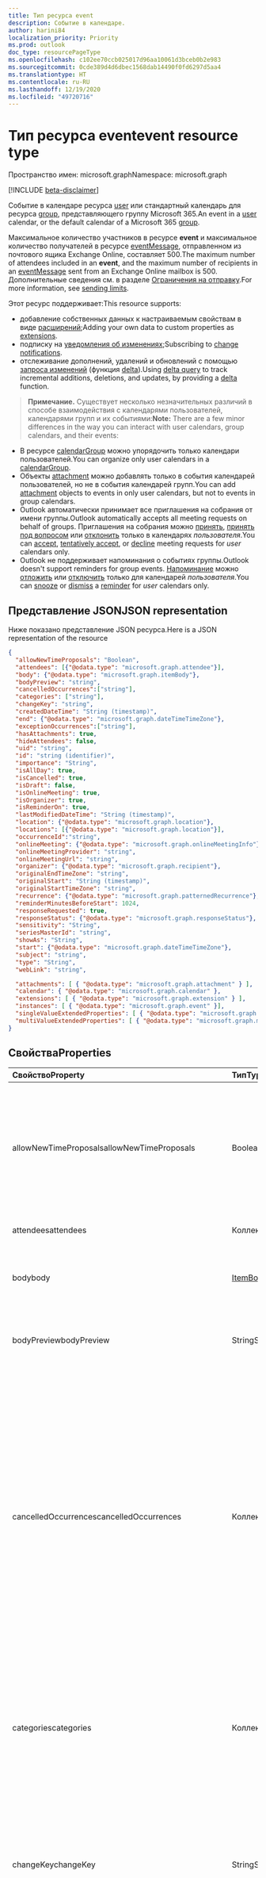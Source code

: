 ```yaml
---
title: Тип ресурса event
description: Событие в календаре.
author: harini84
localization_priority: Priority
ms.prod: outlook
doc_type: resourcePageType
ms.openlocfilehash: c102ee70ccb025017d96aa10061d3bceb0b2e983
ms.sourcegitcommit: 0cde389d4d6dbec1568dab14490f0fd6297d5aa4
ms.translationtype: HT
ms.contentlocale: ru-RU
ms.lasthandoff: 12/19/2020
ms.locfileid: "49720716"
---
```

# <a name="event-resource-type"></a><span data-ttu-id="17fdf-103">Тип ресурса event</span><span class="sxs-lookup"><span data-stu-id="17fdf-103">event resource type</span></span>

<span data-ttu-id="17fdf-104">Пространство имен: microsoft.graph</span><span class="sxs-lookup"><span data-stu-id="17fdf-104">Namespace: microsoft.graph</span></span>

[!INCLUDE [beta-disclaimer](../../includes/beta-disclaimer.md)]

<span data-ttu-id="17fdf-105">Событие в календаре ресурса [user](user.md) или стандартный календарь для ресурса [group](group.md), представляющего группу Microsoft 365.</span><span class="sxs-lookup"><span data-stu-id="17fdf-105">An event in a [user](user.md) calendar, or the default calendar of a Microsoft 365 [group](group.md).</span></span>

<span data-ttu-id="17fdf-106">Максимальное количество участников в ресурсе **event** и максимальное количество получателей в ресурсе [eventMessage](eventmessage.md), отправленном из почтового ящика Exchange Online, составляет 500.</span><span class="sxs-lookup"><span data-stu-id="17fdf-106">The maximum number of attendees included in an **event**, and the maximum number of recipients in an [eventMessage](eventmessage.md) sent from an Exchange Online mailbox is 500.</span></span> <span data-ttu-id="17fdf-107">Дополнительные сведения см. в разделе [Ограничения на отправку](/office365/servicedescriptions/exchange-online-service-description/exchange-online-limits#sending-limits).</span><span class="sxs-lookup"><span data-stu-id="17fdf-107">For more information, see [sending limits](/office365/servicedescriptions/exchange-online-service-description/exchange-online-limits#sending-limits).</span></span>

<span data-ttu-id="17fdf-108">Этот ресурс поддерживает:</span><span class="sxs-lookup"><span data-stu-id="17fdf-108">This resource supports:</span></span>

- <span data-ttu-id="17fdf-109">добавление собственных данных к настраиваемым свойствам в виде [расширений](/graph/extensibility-overview);</span><span class="sxs-lookup"><span data-stu-id="17fdf-109">Adding your own data to custom properties as [extensions](/graph/extensibility-overview).</span></span>
- <span data-ttu-id="17fdf-110">подписку на [уведомления об изменениях](/graph/webhooks);</span><span class="sxs-lookup"><span data-stu-id="17fdf-110">Subscribing to [change notifications](/graph/webhooks).</span></span>
- <span data-ttu-id="17fdf-111">отслеживание дополнений, удалений и обновлений с помощью [запроса изменений](/graph/delta-query-overview) (функция [delta](../api/event-delta.md)).</span><span class="sxs-lookup"><span data-stu-id="17fdf-111">Using [delta query](/graph/delta-query-overview) to track incremental additions, deletions, and updates, by providing a [delta](../api/event-delta.md) function.</span></span>

> <span data-ttu-id="17fdf-112">**Примечание.** Существует несколько незначительных различий в способе взаимодействия с календарями пользователей, календарями групп и их событиями:</span><span class="sxs-lookup"><span data-stu-id="17fdf-112">**Note:** There are a few minor differences in the way you can interact with user calendars, group calendars, and their events:</span></span>

- <span data-ttu-id="17fdf-113">В ресурсе [calendarGroup](calendargroup.md) можно упорядочить только календари пользователей.</span><span class="sxs-lookup"><span data-stu-id="17fdf-113">You can organize only user calendars in a [calendarGroup](calendargroup.md).</span></span>
- <span data-ttu-id="17fdf-114">Объекты [attachment](attachment.md) можно добавлять только в события календарей пользователей, но не в события календарей групп.</span><span class="sxs-lookup"><span data-stu-id="17fdf-114">You can add [attachment](attachment.md) objects to events in only user calendars, but not to events in group calendars.</span></span>
- <span data-ttu-id="17fdf-115">Outlook автоматически принимает все приглашения на собрания от имени группы.</span><span class="sxs-lookup"><span data-stu-id="17fdf-115">Outlook automatically accepts all meeting requests on behalf of groups.</span></span> <span data-ttu-id="17fdf-116">Приглашения на собрания можно [принять](../api/event-accept.md), [принять под вопросом](../api/event-tentativelyaccept.md) или [отклонить](../api/event-decline.md) только в календарях _пользователя_.</span><span class="sxs-lookup"><span data-stu-id="17fdf-116">You can [accept](../api/event-accept.md), [tentatively accept](../api/event-tentativelyaccept.md), or [decline](../api/event-decline.md)  meeting requests for _user_ calendars only.</span></span>
- <span data-ttu-id="17fdf-117">Outlook не поддерживает напоминания о событиях группы.</span><span class="sxs-lookup"><span data-stu-id="17fdf-117">Outlook doesn't support reminders for group events.</span></span> <span data-ttu-id="17fdf-118">[Напоминание](reminder.md) можно [отложить](../api/event-snoozereminder.md) или [отключить](../api/event-dismissreminder.md) только для календарей _пользователя_.</span><span class="sxs-lookup"><span data-stu-id="17fdf-118">You can [snooze](../api/event-snoozereminder.md) or [dismiss](../api/event-dismissreminder.md) a [reminder](reminder.md) for _user_ calendars only.</span></span>

## <a name="json-representation"></a><span data-ttu-id="17fdf-119">Представление JSON</span><span class="sxs-lookup"><span data-stu-id="17fdf-119">JSON representation</span></span>

<span data-ttu-id="17fdf-120">Ниже показано представление JSON ресурса.</span><span class="sxs-lookup"><span data-stu-id="17fdf-120">Here is a JSON representation of the resource</span></span>

<!-- {
  "blockType": "resource",
   "keyProperty": "id",
  "optionalProperties": [
    "attachments",
    "calendar",
    "extensions",
    "instances",
    "singleValueExtendedProperties",
    "multiValueExtendedProperties"
  ],
  "@odata.type": "microsoft.graph.event"
}-->

```json
{
  "allowNewTimeProposals": "Boolean",
  "attendees": [{"@odata.type": "microsoft.graph.attendee"}],
  "body": {"@odata.type": "microsoft.graph.itemBody"},
  "bodyPreview": "string",
  "cancelledOccurrences":["string"],
  "categories": ["string"],
  "changeKey": "string",
  "createdDateTime": "String (timestamp)",
  "end": {"@odata.type": "microsoft.graph.dateTimeTimeZone"},
  "exceptionOccurrences":["string"],
  "hasAttachments": true,
  "hideAttendees": false,
  "uid": "string",
  "id": "string (identifier)",
  "importance": "String",
  "isAllDay": true,
  "isCancelled": true,
  "isDraft": false,
  "isOnlineMeeting": true,
  "isOrganizer": true,
  "isReminderOn": true,  
  "lastModifiedDateTime": "String (timestamp)",
  "location": {"@odata.type": "microsoft.graph.location"},
  "locations": [{"@odata.type": "microsoft.graph.location"}],
  "occurrenceId":"string",
  "onlineMeeting": {"@odata.type": "microsoft.graph.onlineMeetingInfo"},
  "onlineMeetingProvider": "string",
  "onlineMeetingUrl": "string",
  "organizer": {"@odata.type": "microsoft.graph.recipient"},
  "originalEndTimeZone": "string",
  "originalStart": "String (timestamp)",
  "originalStartTimeZone": "string",
  "recurrence": {"@odata.type": "microsoft.graph.patternedRecurrence"},
  "reminderMinutesBeforeStart": 1024,
  "responseRequested": true,
  "responseStatus": {"@odata.type": "microsoft.graph.responseStatus"},
  "sensitivity": "String",
  "seriesMasterId": "string",
  "showAs": "String",
  "start": {"@odata.type": "microsoft.graph.dateTimeTimeZone"},
  "subject": "string",
  "type": "String",
  "webLink": "string",

  "attachments": [ { "@odata.type": "microsoft.graph.attachment" } ],
  "calendar": { "@odata.type": "microsoft.graph.calendar" },
  "extensions": [ { "@odata.type": "microsoft.graph.extension" } ],
  "instances": [ { "@odata.type": "microsoft.graph.event" }],
  "singleValueExtendedProperties": [ { "@odata.type": "microsoft.graph.singleValueLegacyExtendedProperty" }],
  "multiValueExtendedProperties": [ { "@odata.type": "microsoft.graph.multiValueLegacyExtendedProperty" }]
}

```
## <a name="properties"></a><span data-ttu-id="17fdf-121">Свойства</span><span class="sxs-lookup"><span data-stu-id="17fdf-121">Properties</span></span>
| <span data-ttu-id="17fdf-122">Свойство</span><span class="sxs-lookup"><span data-stu-id="17fdf-122">Property</span></span>     | <span data-ttu-id="17fdf-123">Тип</span><span class="sxs-lookup"><span data-stu-id="17fdf-123">Type</span></span>   |<span data-ttu-id="17fdf-124">Описание</span><span class="sxs-lookup"><span data-stu-id="17fdf-124">Description</span></span>|
|:---------------|:--------|:----------|
|<span data-ttu-id="17fdf-125">allowNewTimeProposals</span><span class="sxs-lookup"><span data-stu-id="17fdf-125">allowNewTimeProposals</span></span>| <span data-ttu-id="17fdf-126">Boolean</span><span class="sxs-lookup"><span data-stu-id="17fdf-126">Boolean</span></span> | <span data-ttu-id="17fdf-127">Значение `True`, если организатор собрания разрешает приглашенным предлагать новое время при ответе, в противном случае — `false`.</span><span class="sxs-lookup"><span data-stu-id="17fdf-127">`True` if the meeting organizer allows invitees to propose a new time when responding, `false` otherwise.</span></span> <span data-ttu-id="17fdf-128">Необязательный параметр.</span><span class="sxs-lookup"><span data-stu-id="17fdf-128">Optional.</span></span> <span data-ttu-id="17fdf-129">Значение по умолчанию: `true`.</span><span class="sxs-lookup"><span data-stu-id="17fdf-129">Default is `true`.</span></span> |
|<span data-ttu-id="17fdf-130">attendees</span><span class="sxs-lookup"><span data-stu-id="17fdf-130">attendees</span></span>|<span data-ttu-id="17fdf-131">Коллекция [Attendee](attendee.md)</span><span class="sxs-lookup"><span data-stu-id="17fdf-131">[Attendee](attendee.md) collection</span></span>|<span data-ttu-id="17fdf-132">Коллекция участников события.</span><span class="sxs-lookup"><span data-stu-id="17fdf-132">The collection of attendees for the event.</span></span>|
|<span data-ttu-id="17fdf-133">body</span><span class="sxs-lookup"><span data-stu-id="17fdf-133">body</span></span>|[<span data-ttu-id="17fdf-134">ItemBody</span><span class="sxs-lookup"><span data-stu-id="17fdf-134">ItemBody</span></span>](itembody.md)|<span data-ttu-id="17fdf-p105">Текст сообщения, связанного с событием. В формате HTML или текстовом формате.</span><span class="sxs-lookup"><span data-stu-id="17fdf-p105">The body of the message associated with the event. It can be in HTML or text format.</span></span>|
|<span data-ttu-id="17fdf-137">bodyPreview</span><span class="sxs-lookup"><span data-stu-id="17fdf-137">bodyPreview</span></span>|<span data-ttu-id="17fdf-138">String</span><span class="sxs-lookup"><span data-stu-id="17fdf-138">String</span></span>|<span data-ttu-id="17fdf-p106">Предварительный просмотр сообщения, связанного с событием. В текстовом формате.</span><span class="sxs-lookup"><span data-stu-id="17fdf-p106">The preview of the message associated with the event. It is in text format.</span></span>|
|<span data-ttu-id="17fdf-141">cancelledOccurrences</span><span class="sxs-lookup"><span data-stu-id="17fdf-141">cancelledOccurrences</span></span>|<span data-ttu-id="17fdf-142">Коллекция String</span><span class="sxs-lookup"><span data-stu-id="17fdf-142">String collection</span></span>|<span data-ttu-id="17fdf-143">Содержит значения свойства **occurrenceId** отмененных экземпляров в повторяющемся ряду, если событие является основным в этом ряду.</span><span class="sxs-lookup"><span data-stu-id="17fdf-143">Contains **occurrenceId** property values of cancelled instances in a recurring series, if the event is the series master.</span></span> <span data-ttu-id="17fdf-144">Отмененные экземпляры в повторяющемся ряду называются cancelledOccurences.</span><span class="sxs-lookup"><span data-stu-id="17fdf-144">Instances in a recurring series that are cancelled are called cancelledOccurences.</span></span><br><br><span data-ttu-id="17fdf-145">Возвращается только для $select в операции [Get](../api/event-get.md), в которой указывается идентификатор основного события в ряду (т. е. значение свойства seriesMasterId).</span><span class="sxs-lookup"><span data-stu-id="17fdf-145">Returned only on $select in a [Get](../api/event-get.md) operation which specifies the id of a series master event (that is, the seriesMasterId property value).</span></span>|
|<span data-ttu-id="17fdf-146">categories</span><span class="sxs-lookup"><span data-stu-id="17fdf-146">categories</span></span>|<span data-ttu-id="17fdf-147">Коллекция String</span><span class="sxs-lookup"><span data-stu-id="17fdf-147">String collection</span></span>|<span data-ttu-id="17fdf-148">Категории, связанные с событием.</span><span class="sxs-lookup"><span data-stu-id="17fdf-148">The categories associated with the event.</span></span> <span data-ttu-id="17fdf-149">Каждая категория соответствует свойству **displayName** объекта [outlookCategory](outlookcategory.md), определенного для пользователя.</span><span class="sxs-lookup"><span data-stu-id="17fdf-149">Each category corresponds to the **displayName** property of an [outlookCategory](outlookcategory.md) defined for the user.</span></span>|
|<span data-ttu-id="17fdf-150">changeKey</span><span class="sxs-lookup"><span data-stu-id="17fdf-150">changeKey</span></span>|<span data-ttu-id="17fdf-151">String</span><span class="sxs-lookup"><span data-stu-id="17fdf-151">String</span></span>|<span data-ttu-id="17fdf-p109">Указывает версию объекта события. При каждом изменении события также меняется значение ChangeKey. Благодаря этому Exchange может применять изменения к правильной версии объекта.</span><span class="sxs-lookup"><span data-stu-id="17fdf-p109">Identifies the version of the event object. Every time the event is changed, ChangeKey changes as well. This allows Exchange to apply changes to the correct version of the object.</span></span>|
|<span data-ttu-id="17fdf-155">createdDateTime</span><span class="sxs-lookup"><span data-stu-id="17fdf-155">createdDateTime</span></span>|<span data-ttu-id="17fdf-156">DateTimeOffset</span><span class="sxs-lookup"><span data-stu-id="17fdf-156">DateTimeOffset</span></span>|<span data-ttu-id="17fdf-p110">Тип Timestamp представляет сведения о времени и дате с использованием формата ISO 8601 (всегда используется формат UTC). Например, значение полуночи 1 января 2014 г. в формате UTC выглядит так: `'2014-01-01T00:00:00Z'`.</span><span class="sxs-lookup"><span data-stu-id="17fdf-p110">The Timestamp type represents date and time information using ISO 8601 format and is always in UTC time. For example, midnight UTC on Jan 1, 2014 would look like this: `'2014-01-01T00:00:00Z'`</span></span>|
|<span data-ttu-id="17fdf-159">end</span><span class="sxs-lookup"><span data-stu-id="17fdf-159">end</span></span>|[<span data-ttu-id="17fdf-160">DateTimeTimeZone</span><span class="sxs-lookup"><span data-stu-id="17fdf-160">DateTimeTimeZone</span></span>](datetimetimezone.md)|<span data-ttu-id="17fdf-161">Дата, время и часовой пояс завершения события.</span><span class="sxs-lookup"><span data-stu-id="17fdf-161">The date, time, and time zone that the event ends.</span></span> <span data-ttu-id="17fdf-162">По умолчанию время завершения указано в формате UTC.</span><span class="sxs-lookup"><span data-stu-id="17fdf-162">By default, the end time is in UTC.</span></span>|
|<span data-ttu-id="17fdf-163">exceptionOccurrences</span><span class="sxs-lookup"><span data-stu-id="17fdf-163">exceptionOccurrences</span></span>|<span data-ttu-id="17fdf-164">Коллекция String</span><span class="sxs-lookup"><span data-stu-id="17fdf-164">String collection</span></span>|<span data-ttu-id="17fdf-165">Содержит значения свойства **id** экземпляров событий, которые являются исключениями в повторяющемся ряду.</span><span class="sxs-lookup"><span data-stu-id="17fdf-165">Contains the **id** property values of the event instances that are exceptions in a recurring series.</span></span><br><span data-ttu-id="17fdf-166">Исключения могут отличаться от других вхождений в повторяющемся ряду, таких как тема, время начала или окончания и участники.</span><span class="sxs-lookup"><span data-stu-id="17fdf-166">Exceptions can differ from other occurrences in a recurring series, such as the subject, start or end times, or attendees.</span></span> <span data-ttu-id="17fdf-167">Исключения не включают отмененные вхождения.</span><span class="sxs-lookup"><span data-stu-id="17fdf-167">Exceptions do not include cancelled occurrences.</span></span><br><br><span data-ttu-id="17fdf-168">Возвращается только для $select и $expand в операции [GET](../api/event-get.md), в которой указывается идентификатор основного события в ряду (т. е. значение свойства seriesMasterId).</span><span class="sxs-lookup"><span data-stu-id="17fdf-168">Returned only on $select and $expand in a [GET](../api/event-get.md) operation which specifies the id of a series master event (that is, the seriesMasterId property value).</span></span>|
|<span data-ttu-id="17fdf-169">hasAttachments</span><span class="sxs-lookup"><span data-stu-id="17fdf-169">hasAttachments</span></span>|<span data-ttu-id="17fdf-170">Boolean</span><span class="sxs-lookup"><span data-stu-id="17fdf-170">Boolean</span></span>|<span data-ttu-id="17fdf-171">Задайте значение true, если у события есть вложения.</span><span class="sxs-lookup"><span data-stu-id="17fdf-171">Set to true if the event has attachments.</span></span>|
|<span data-ttu-id="17fdf-172">hideAttendees</span><span class="sxs-lookup"><span data-stu-id="17fdf-172">hideAttendees</span></span>|<span data-ttu-id="17fdf-173">Boolean</span><span class="sxs-lookup"><span data-stu-id="17fdf-173">Boolean</span></span>|<span data-ttu-id="17fdf-174">Если присвоено значение `true`, каждый участник видит только себя в приглашении на собрание и списке собрания **Отслеживание**.</span><span class="sxs-lookup"><span data-stu-id="17fdf-174">When set to `true`, each attendee only sees themselves in the meeting request and meeting **Tracking** list.</span></span> <span data-ttu-id="17fdf-175">Значение по умолчанию: false.</span><span class="sxs-lookup"><span data-stu-id="17fdf-175">Default is false.</span></span>|
|<span data-ttu-id="17fdf-176">id</span><span class="sxs-lookup"><span data-stu-id="17fdf-176">id</span></span>|<span data-ttu-id="17fdf-177">String</span><span class="sxs-lookup"><span data-stu-id="17fdf-177">String</span></span>| <span data-ttu-id="17fdf-178">Уникальный идентификатор события.</span><span class="sxs-lookup"><span data-stu-id="17fdf-178">Unique identifier for the event.</span></span> <span data-ttu-id="17fdf-179">[!INCLUDE [outlook-beta-id](../../includes/outlook-beta-id.md)] Только для чтения.</span><span class="sxs-lookup"><span data-stu-id="17fdf-179">[!INCLUDE [outlook-beta-id](../../includes/outlook-beta-id.md)] Read-only.</span></span> |
|<span data-ttu-id="17fdf-180">importance</span><span class="sxs-lookup"><span data-stu-id="17fdf-180">importance</span></span>|<span data-ttu-id="17fdf-181">String</span><span class="sxs-lookup"><span data-stu-id="17fdf-181">String</span></span>|<span data-ttu-id="17fdf-182">Важность события.</span><span class="sxs-lookup"><span data-stu-id="17fdf-182">The importance of the event.</span></span> <span data-ttu-id="17fdf-183">Возможные значения: `low`, `normal`, `high`.</span><span class="sxs-lookup"><span data-stu-id="17fdf-183">Possible values are: `low`, `normal`, `high`.</span></span>|
|<span data-ttu-id="17fdf-184">isAllDay</span><span class="sxs-lookup"><span data-stu-id="17fdf-184">isAllDay</span></span>|<span data-ttu-id="17fdf-185">Boolean</span><span class="sxs-lookup"><span data-stu-id="17fdf-185">Boolean</span></span>|<span data-ttu-id="17fdf-186">Задайте значение true, если событие длится весь день.</span><span class="sxs-lookup"><span data-stu-id="17fdf-186">Set to true if the event lasts all day.</span></span> <span data-ttu-id="17fdf-187">Если значение равно true, то независимо от того, один или несколько дней длится событие, время его начала и окончания должно быть установлено на полночь в одном и том же часовом поясе.</span><span class="sxs-lookup"><span data-stu-id="17fdf-187">If true, regardless of whether it's a single-day or multi-day event, start and end time must be set to midnight and be in the same time zone.</span></span>|
|<span data-ttu-id="17fdf-188">isCancelled</span><span class="sxs-lookup"><span data-stu-id="17fdf-188">isCancelled</span></span>|<span data-ttu-id="17fdf-189">Boolean</span><span class="sxs-lookup"><span data-stu-id="17fdf-189">Boolean</span></span>|<span data-ttu-id="17fdf-190">Задайте значение true, если событие отменено.</span><span class="sxs-lookup"><span data-stu-id="17fdf-190">Set to true if the event has been canceled.</span></span>|
|<span data-ttu-id="17fdf-191">isDraft</span><span class="sxs-lookup"><span data-stu-id="17fdf-191">isDraft</span></span>|<span data-ttu-id="17fdf-192">Логический</span><span class="sxs-lookup"><span data-stu-id="17fdf-192">Boolean</span></span>|<span data-ttu-id="17fdf-193">Присвоено значение true, если пользователь обновил собрание в Outlook, но не отправил обновления участникам.</span><span class="sxs-lookup"><span data-stu-id="17fdf-193">Set to true if the user has updated the meeting in Outlook but has not sent the updates to attendees.</span></span> <span data-ttu-id="17fdf-194">Присвоено значение false, если все изменения отправлены или событие является встречей без участников.</span><span class="sxs-lookup"><span data-stu-id="17fdf-194">Set to false if all changes have been sent, or if the event is an appointment without any attendees.</span></span>|
|<span data-ttu-id="17fdf-195">isOnlineMeeting</span><span class="sxs-lookup"><span data-stu-id="17fdf-195">isOnlineMeeting</span></span>|<span data-ttu-id="17fdf-196">Логический</span><span class="sxs-lookup"><span data-stu-id="17fdf-196">Boolean</span></span>| <span data-ttu-id="17fdf-197">`True`, если событие содержит информацию о собрании по сети (т. е. **onlineMeeting** указывает на ресурс [onlineMeetingInfo](onlinemeetinginfo.md)), в противном случае — `false`.</span><span class="sxs-lookup"><span data-stu-id="17fdf-197">`True` if this event has online meeting information (that is, **onlineMeeting** points to an [onlineMeetingInfo](onlinemeetinginfo.md) resource), `false` otherwise.</span></span> <span data-ttu-id="17fdf-198">Значение по умолчанию — `false` (**onlineMeeting** — `null`).</span><span class="sxs-lookup"><span data-stu-id="17fdf-198">Default is `false` (**onlineMeeting** is `null`).</span></span> <span data-ttu-id="17fdf-199">Необязательное свойство.</span><span class="sxs-lookup"><span data-stu-id="17fdf-199">Optional.</span></span> <br> <span data-ttu-id="17fdf-200">После настройки **isOnlineMeeting** на `true` Microsoft Graph инициализирует **onlineMeeting**.</span><span class="sxs-lookup"><span data-stu-id="17fdf-200">After you set **isOnlineMeeting** to `true`, Microsoft Graph initializes **onlineMeeting**.</span></span> <span data-ttu-id="17fdf-201">Outlook будет игнорировать любые последующие изменения **isOnlineMeeting**, и собрание останется доступным по сети.</span><span class="sxs-lookup"><span data-stu-id="17fdf-201">Subsequently Outlook ignores any further changes to **isOnlineMeeting**, and the meeting remains available online.</span></span> |
|<span data-ttu-id="17fdf-202">isOrganizer</span><span class="sxs-lookup"><span data-stu-id="17fdf-202">isOrganizer</span></span>|<span data-ttu-id="17fdf-203">Boolean</span><span class="sxs-lookup"><span data-stu-id="17fdf-203">Boolean</span></span>|<span data-ttu-id="17fdf-204">Присвоено значение true, если владелец календаря (указанный свойством **owner** объекта [calendar](calendar.md)) является организатором события (определятся свойством **organizer** объекта **event**).</span><span class="sxs-lookup"><span data-stu-id="17fdf-204">Set to true if the calendar owner (specified by the **owner** property of the [calendar](calendar.md)) is the organizer of the event (specified by the **organizer** property of the **event**).</span></span> <span data-ttu-id="17fdf-205">Это также применимо, если делегат организовал событие от имени владельца.</span><span class="sxs-lookup"><span data-stu-id="17fdf-205">This also applies if a delegate organized the event on behalf of the owner.</span></span>|
|<span data-ttu-id="17fdf-206">isReminderOn</span><span class="sxs-lookup"><span data-stu-id="17fdf-206">isReminderOn</span></span>|<span data-ttu-id="17fdf-207">Boolean</span><span class="sxs-lookup"><span data-stu-id="17fdf-207">Boolean</span></span>|<span data-ttu-id="17fdf-208">Задайте значение true, если установлено напоминание пользователю о событии.</span><span class="sxs-lookup"><span data-stu-id="17fdf-208">Set to true if an alert is set to remind the user of the event.</span></span>|
|<span data-ttu-id="17fdf-209">lastModifiedDateTime</span><span class="sxs-lookup"><span data-stu-id="17fdf-209">lastModifiedDateTime</span></span>|<span data-ttu-id="17fdf-210">DateTimeOffset</span><span class="sxs-lookup"><span data-stu-id="17fdf-210">DateTimeOffset</span></span>|<span data-ttu-id="17fdf-p121">Тип Timestamp представляет сведения о времени и дате с использованием формата ISO 8601 (всегда используется формат UTC). Например, значение полуночи 1 января 2014 г. в формате UTC выглядит так: `'2014-01-01T00:00:00Z'`.</span><span class="sxs-lookup"><span data-stu-id="17fdf-p121">The Timestamp type represents date and time information using ISO 8601 format and is always in UTC time. For example, midnight UTC on Jan 1, 2014 would look like this: `'2014-01-01T00:00:00Z'`</span></span>|
|<span data-ttu-id="17fdf-213">location</span><span class="sxs-lookup"><span data-stu-id="17fdf-213">location</span></span>|[<span data-ttu-id="17fdf-214">Location</span><span class="sxs-lookup"><span data-stu-id="17fdf-214">Location</span></span>](location.md)|<span data-ttu-id="17fdf-215">Место проведения события.</span><span class="sxs-lookup"><span data-stu-id="17fdf-215">The location of the event.</span></span>|
|<span data-ttu-id="17fdf-216">locations</span><span class="sxs-lookup"><span data-stu-id="17fdf-216">locations</span></span>|<span data-ttu-id="17fdf-217">Коллекция [Location](location.md)</span><span class="sxs-lookup"><span data-stu-id="17fdf-217">[Location](location.md) collection</span></span>|<span data-ttu-id="17fdf-218">Места проведения события или участия в нем.</span><span class="sxs-lookup"><span data-stu-id="17fdf-218">The locations where the event is held or attended from.</span></span> <span data-ttu-id="17fdf-219">Свойства **location** и **locations** всегда совпадают друг с другом.</span><span class="sxs-lookup"><span data-stu-id="17fdf-219">The **location** and **locations** properties always correspond with each other.</span></span> <span data-ttu-id="17fdf-220">Если вы обновите свойство **location**, предыдущие места в коллекции **locations** будут удалены и заменены новым значением **location**.</span><span class="sxs-lookup"><span data-stu-id="17fdf-220">If you update the **location** property, any prior locations in the **locations** collection would be removed and replaced by the new **location** value.</span></span> |
|<span data-ttu-id="17fdf-221">occurrenceId</span><span class="sxs-lookup"><span data-stu-id="17fdf-221">occurrenceId</span></span>|<span data-ttu-id="17fdf-222">String</span><span class="sxs-lookup"><span data-stu-id="17fdf-222">String</span></span>|<span data-ttu-id="17fdf-223">Идентификатор вхождения в повторяющемся ряду событий.</span><span class="sxs-lookup"><span data-stu-id="17fdf-223">An identifier for an occurrence in a recurring event series.</span></span> <span data-ttu-id="17fdf-224">Значение NULL, если событие не является частью повторяющегося ряда.</span><span class="sxs-lookup"><span data-stu-id="17fdf-224">Null if the event is not part of a recurring series.</span></span><br><br><span data-ttu-id="17fdf-225">Формат значения свойства — OID.{seriesMasterId-value}.{occurrence-start-date}.</span><span class="sxs-lookup"><span data-stu-id="17fdf-225">The format of the property value is OID.{seriesMasterId-value}.{occurrence-start-date}.</span></span> <span data-ttu-id="17fdf-226">Часовым поясом для {occurrence-start-date} является свойство recurrenceTimeZone, определенное для соответствующего [recurrenceRange](recurrencerange.md).</span><span class="sxs-lookup"><span data-stu-id="17fdf-226">The time zone for {occurrence-start-date} is the recurrenceTimeZone property defined for the corresponding [recurrenceRange](recurrencerange.md).</span></span><br><br><span data-ttu-id="17fdf-227">Это свойство может определять вхождение в повторяющемся ряду, в том числе измененное или отмененное.</span><span class="sxs-lookup"><span data-stu-id="17fdf-227">This property can identify any occurrence in a recurring series, including an occurrence that has been modified or cancelled.</span></span> <span data-ttu-id="17fdf-228">Это свойство можно использовать для выполнения всех операций, которые поддерживаются вхождениями в повторяющемся ряду.</span><span class="sxs-lookup"><span data-stu-id="17fdf-228">You can use this property to perform all operations supported by occurrences in the recurring series.</span></span>|
|<span data-ttu-id="17fdf-229">onlineMeeting</span><span class="sxs-lookup"><span data-stu-id="17fdf-229">onlineMeeting</span></span>|[<span data-ttu-id="17fdf-230">OnlineMeetingInfo</span><span class="sxs-lookup"><span data-stu-id="17fdf-230">OnlineMeetingInfo</span></span>](onlinemeetinginfo.md)| <span data-ttu-id="17fdf-231">Сведения, необходимые участнику, чтобы присоединиться к собранию по сети.</span><span class="sxs-lookup"><span data-stu-id="17fdf-231">Details for an attendee to join the meeting online.</span></span> <span data-ttu-id="17fdf-232">Значение по умолчанию — null.</span><span class="sxs-lookup"><span data-stu-id="17fdf-232">Default is null.</span></span> <span data-ttu-id="17fdf-233">Только для чтения.</span><span class="sxs-lookup"><span data-stu-id="17fdf-233">Read-only.</span></span> <br><span data-ttu-id="17fdf-234">После настройки свойств **isOnlineMeeting** и **onlineMeetingProvider** для разрешения собрания по сети Microsoft Graph инициализирует **onlineMeeting**.</span><span class="sxs-lookup"><span data-stu-id="17fdf-234">After you set the **isOnlineMeeting** and **onlineMeetingProvider** properties to enable a meeting online, Microsoft Graph initializes **onlineMeeting**.</span></span> <span data-ttu-id="17fdf-235">После завершения настройки собрание останется доступным по сети, и вы не сможете изменить свойства **isOnlineMeeting**, **onlineMeetingProvider** и **onlneMeeting**.</span><span class="sxs-lookup"><span data-stu-id="17fdf-235">When set, the meeting remains available online, and you cannot change the **isOnlineMeeting**, **onlineMeetingProvider**, and **onlneMeeting** properties again.</span></span>|
|<span data-ttu-id="17fdf-236">onlineMeetingProvider</span><span class="sxs-lookup"><span data-stu-id="17fdf-236">onlineMeetingProvider</span></span>|<span data-ttu-id="17fdf-237">onlineMeetingProviderType</span><span class="sxs-lookup"><span data-stu-id="17fdf-237">onlineMeetingProviderType</span></span>| <span data-ttu-id="17fdf-238">Представляет поставщика службы собраний по сети.</span><span class="sxs-lookup"><span data-stu-id="17fdf-238">Represents the online meeting service provider.</span></span> <span data-ttu-id="17fdf-239">По умолчанию **onlineMeetingProvider** — `unknown`.</span><span class="sxs-lookup"><span data-stu-id="17fdf-239">By default, **onlineMeetingProvider** is `unknown`.</span></span> <span data-ttu-id="17fdf-240">Возможные значения: `unknown`, `teamsForBusiness`, `skypeForBusiness` и `skypeForConsumer`.</span><span class="sxs-lookup"><span data-stu-id="17fdf-240">The possible values are `unknown`, `teamsForBusiness`, `skypeForBusiness`, and `skypeForConsumer`.</span></span> <span data-ttu-id="17fdf-241">Необязательное свойство.</span><span class="sxs-lookup"><span data-stu-id="17fdf-241">Optional.</span></span> <br> <span data-ttu-id="17fdf-242">После настройки **onlineMeetingProvider** Microsoft Graph инициализирует **onlineMeeting**.</span><span class="sxs-lookup"><span data-stu-id="17fdf-242">After you set **onlineMeetingProvider**, Microsoft Graph initializes **onlineMeeting**.</span></span> <span data-ttu-id="17fdf-243">После этого вы не сможете изменить **onlineMeetingProvider** и собрание останется доступным по сети.</span><span class="sxs-lookup"><span data-stu-id="17fdf-243">Subsequently you cannot change **onlineMeetingProvider** again, and the meeting remains available online.</span></span> |
|<span data-ttu-id="17fdf-244">onlineMeetingUrl</span><span class="sxs-lookup"><span data-stu-id="17fdf-244">onlineMeetingUrl</span></span>|<span data-ttu-id="17fdf-245">String</span><span class="sxs-lookup"><span data-stu-id="17fdf-245">String</span></span>|<span data-ttu-id="17fdf-246">URL-адрес для собрания по сети.</span><span class="sxs-lookup"><span data-stu-id="17fdf-246">A URL for an online meeting.</span></span> <span data-ttu-id="17fdf-247">Свойство будет задано только в том случае, если организатор определяет в Outlook, что событие является собранием по сети, например в Skype.</span><span class="sxs-lookup"><span data-stu-id="17fdf-247">The property is set only when an organizer specifies in Outlook that an event is an online meeting such as Skype.</span></span> <span data-ttu-id="17fdf-248">Только для чтения.</span><span class="sxs-lookup"><span data-stu-id="17fdf-248">Read-only.</span></span><br><span data-ttu-id="17fdf-249">Чтобы получить доступ к URL-адресу и присоединиться к собранию по сети, воспользуйтесь **joinUrl**, который предоставляется через свойство **event**, **onlineMeeting**.</span><span class="sxs-lookup"><span data-stu-id="17fdf-249">To access the URL to join an online meeting, use **joinUrl** which is exposed via the **onlineMeeting** property of the **event**.</span></span> <span data-ttu-id="17fdf-250">В дальнейшем использовать свойство **onlineMeetingUrl** не рекомендуется.</span><span class="sxs-lookup"><span data-stu-id="17fdf-250">The **onlineMeetingUrl** property will be deprecated in the future.</span></span> |
|<span data-ttu-id="17fdf-251">organizer</span><span class="sxs-lookup"><span data-stu-id="17fdf-251">organizer</span></span>|[<span data-ttu-id="17fdf-252">Recipient</span><span class="sxs-lookup"><span data-stu-id="17fdf-252">Recipient</span></span>](recipient.md)|<span data-ttu-id="17fdf-253">Организатор события.</span><span class="sxs-lookup"><span data-stu-id="17fdf-253">The organizer of the event.</span></span>|
|<span data-ttu-id="17fdf-254">originalEndTimeZone</span><span class="sxs-lookup"><span data-stu-id="17fdf-254">originalEndTimeZone</span></span>|<span data-ttu-id="17fdf-255">String</span><span class="sxs-lookup"><span data-stu-id="17fdf-255">String</span></span>|<span data-ttu-id="17fdf-256">Часовой пояс завершения, указанный при создании события.</span><span class="sxs-lookup"><span data-stu-id="17fdf-256">The end time zone that was set when the event was created.</span></span> <span data-ttu-id="17fdf-257">Значение `tzone://Microsoft/Custom` указывает, что традиционный часовой пояс был задан в классическом приложении Outlook.</span><span class="sxs-lookup"><span data-stu-id="17fdf-257">A value of `tzone://Microsoft/Custom` indicates that a legacy custom time zone was set in desktop Outlook.</span></span>|
|<span data-ttu-id="17fdf-258">originalStart</span><span class="sxs-lookup"><span data-stu-id="17fdf-258">originalStart</span></span>|<span data-ttu-id="17fdf-259">DateTimeOffset</span><span class="sxs-lookup"><span data-stu-id="17fdf-259">DateTimeOffset</span></span>|<span data-ttu-id="17fdf-p133">Тип Timestamp представляет сведения о времени и дате с использованием формата ISO 8601 (всегда используется формат UTC). Например, значение полуночи 1 января 2014 г. в формате UTC выглядит так: `'2014-01-01T00:00:00Z'`.</span><span class="sxs-lookup"><span data-stu-id="17fdf-p133">The Timestamp type represents date and time information using ISO 8601 format and is always in UTC time. For example, midnight UTC on Jan 1, 2014 would look like this: `'2014-01-01T00:00:00Z'`</span></span>|
|<span data-ttu-id="17fdf-262">originalStartTimeZone</span><span class="sxs-lookup"><span data-stu-id="17fdf-262">originalStartTimeZone</span></span>|<span data-ttu-id="17fdf-263">String</span><span class="sxs-lookup"><span data-stu-id="17fdf-263">String</span></span>|<span data-ttu-id="17fdf-p134">Часовой пояс начала события, указанный при его создании. Значение `tzone://Microsoft/Custom` указывает, что в классическом приложении Outlook задан традиционный пользовательский часовой пояс.</span><span class="sxs-lookup"><span data-stu-id="17fdf-p134">The start time zone that was set when the event was created. A value of `tzone://Microsoft/Custom` indicates that a legacy custom time zone was set in desktop Outlook.</span></span>|
|<span data-ttu-id="17fdf-266">recurrence</span><span class="sxs-lookup"><span data-stu-id="17fdf-266">recurrence</span></span>|[<span data-ttu-id="17fdf-267">PatternedRecurrence</span><span class="sxs-lookup"><span data-stu-id="17fdf-267">PatternedRecurrence</span></span>](patternedrecurrence.md)|<span data-ttu-id="17fdf-268">Расписание повторения события.</span><span class="sxs-lookup"><span data-stu-id="17fdf-268">The recurrence pattern for the event.</span></span>|
|<span data-ttu-id="17fdf-269">reminderMinutesBeforeStart</span><span class="sxs-lookup"><span data-stu-id="17fdf-269">reminderMinutesBeforeStart</span></span>|<span data-ttu-id="17fdf-270">Int32</span><span class="sxs-lookup"><span data-stu-id="17fdf-270">Int32</span></span>|<span data-ttu-id="17fdf-271">Позволяет указать, за сколько минут до начала события появляется напоминание.</span><span class="sxs-lookup"><span data-stu-id="17fdf-271">The number of minutes before the event start time that the reminder alert occurs.</span></span>|
|<span data-ttu-id="17fdf-272">responseRequested</span><span class="sxs-lookup"><span data-stu-id="17fdf-272">responseRequested</span></span>|<span data-ttu-id="17fdf-273">Логический</span><span class="sxs-lookup"><span data-stu-id="17fdf-273">Boolean</span></span>|<span data-ttu-id="17fdf-274">По умолчанию используется значение true, означающее, что организатор запрашивает у приглашенного отправку ответа для события.</span><span class="sxs-lookup"><span data-stu-id="17fdf-274">Default is true, which represents the organizer would like an invitee to send a response to the event.</span></span>|
|<span data-ttu-id="17fdf-275">responseStatus</span><span class="sxs-lookup"><span data-stu-id="17fdf-275">responseStatus</span></span>|[<span data-ttu-id="17fdf-276">ResponseStatus</span><span class="sxs-lookup"><span data-stu-id="17fdf-276">ResponseStatus</span></span>](responsestatus.md)|<span data-ttu-id="17fdf-277">Указывает тип отклика, отправленного в ответ на сообщение о событии.</span><span class="sxs-lookup"><span data-stu-id="17fdf-277">Indicates the type of response sent in response to an event message.</span></span>|
|<span data-ttu-id="17fdf-278">sensitivity</span><span class="sxs-lookup"><span data-stu-id="17fdf-278">sensitivity</span></span>|<span data-ttu-id="17fdf-279">String</span><span class="sxs-lookup"><span data-stu-id="17fdf-279">String</span></span>| <span data-ttu-id="17fdf-280">Возможные значения: `normal`, `personal`, `private`, `confidential`.</span><span class="sxs-lookup"><span data-stu-id="17fdf-280">Possible values are: `normal`, `personal`, `private`, `confidential`.</span></span>|
|<span data-ttu-id="17fdf-281">seriesMasterId</span><span class="sxs-lookup"><span data-stu-id="17fdf-281">seriesMasterId</span></span>|<span data-ttu-id="17fdf-282">String</span><span class="sxs-lookup"><span data-stu-id="17fdf-282">String</span></span>|<span data-ttu-id="17fdf-283">Идентификатор для элемента образца повторяющегося ряда, если это событие входит в повторяющийся ряд.</span><span class="sxs-lookup"><span data-stu-id="17fdf-283">The ID for the recurring series master item, if this event is part of a recurring series.</span></span>|
|<span data-ttu-id="17fdf-284">showAs</span><span class="sxs-lookup"><span data-stu-id="17fdf-284">showAs</span></span>|<span data-ttu-id="17fdf-285">String</span><span class="sxs-lookup"><span data-stu-id="17fdf-285">String</span></span>|<span data-ttu-id="17fdf-286">Отображаемое состояние.</span><span class="sxs-lookup"><span data-stu-id="17fdf-286">The status to show.</span></span> <span data-ttu-id="17fdf-287">Возможные значения: `free`, `tentative`, `busy`, `oof`, `workingElsewhere`, `unknown`.</span><span class="sxs-lookup"><span data-stu-id="17fdf-287">Possible values are: `free`, `tentative`, `busy`, `oof`, `workingElsewhere`, `unknown`.</span></span>|
|<span data-ttu-id="17fdf-288">start</span><span class="sxs-lookup"><span data-stu-id="17fdf-288">start</span></span>|[<span data-ttu-id="17fdf-289">DateTimeTimeZone</span><span class="sxs-lookup"><span data-stu-id="17fdf-289">DateTimeTimeZone</span></span>](datetimetimezone.md)|<span data-ttu-id="17fdf-290">Дата, время и часовой пояс начала события.</span><span class="sxs-lookup"><span data-stu-id="17fdf-290">The start date, time, and time zone of the event.</span></span> <span data-ttu-id="17fdf-291">По умолчанию время начала указано в формате UTC.</span><span class="sxs-lookup"><span data-stu-id="17fdf-291">By default, the start time is in UTC.</span></span>|
|<span data-ttu-id="17fdf-292">subject</span><span class="sxs-lookup"><span data-stu-id="17fdf-292">subject</span></span>|<span data-ttu-id="17fdf-293">String</span><span class="sxs-lookup"><span data-stu-id="17fdf-293">String</span></span>|<span data-ttu-id="17fdf-294">Текст в строке темы сообщения о событии.</span><span class="sxs-lookup"><span data-stu-id="17fdf-294">The text of the event's subject line.</span></span>|
|<span data-ttu-id="17fdf-295">transactionId</span><span class="sxs-lookup"><span data-stu-id="17fdf-295">transactionId</span></span>|<span data-ttu-id="17fdf-296">Строка</span><span class="sxs-lookup"><span data-stu-id="17fdf-296">String</span></span>|<span data-ttu-id="17fdf-297">Настраиваемый идентификатор, указанный клиентским приложением серверу во избежание лишних операций [POST](../api/calendar-post-events.md) в том случае, если клиент попробует снова создать одно и то же событие.</span><span class="sxs-lookup"><span data-stu-id="17fdf-297">A custom identifier specified by a client app for the server to avoid redundant [POST](../api/calendar-post-events.md) operations in case of client retries to create the same event.</span></span> <span data-ttu-id="17fdf-298">Это полезно в тех случаях, когда из-за плохого сетевого подключения клиент отключается, не успев получить от сервера ответ на предыдущий запрос клиента на создание события.</span><span class="sxs-lookup"><span data-stu-id="17fdf-298">This is useful when low network connectivity causes the client to time out before receiving a response from the server for the client's prior create-event request.</span></span> <span data-ttu-id="17fdf-299">После того, как при создании события вы настроили **transactionId**, вы можете изменить **transactionId** в последующем обновлении.</span><span class="sxs-lookup"><span data-stu-id="17fdf-299">After you set **transactionId** when creating an event, you cannot change **transactionId** in a subsequent update.</span></span> <span data-ttu-id="17fdf-300">Это свойство возвращается только в полезных данных ответа, если такая настройка была сделана в приложении.</span><span class="sxs-lookup"><span data-stu-id="17fdf-300">This property is only returned in a response payload if an app has set it.</span></span> <span data-ttu-id="17fdf-301">Необязательное свойство.</span><span class="sxs-lookup"><span data-stu-id="17fdf-301">Optional.</span></span>|
|<span data-ttu-id="17fdf-302">type</span><span class="sxs-lookup"><span data-stu-id="17fdf-302">type</span></span>|<span data-ttu-id="17fdf-303">String</span><span class="sxs-lookup"><span data-stu-id="17fdf-303">String</span></span>|<span data-ttu-id="17fdf-304">Тип события.</span><span class="sxs-lookup"><span data-stu-id="17fdf-304">The event type.</span></span> <span data-ttu-id="17fdf-305">Возможные значения: `singleInstance`, `occurrence`, `exception`, `seriesMaster`.</span><span class="sxs-lookup"><span data-stu-id="17fdf-305">Possible values are: `singleInstance`, `occurrence`, `exception`, `seriesMaster`.</span></span> <span data-ttu-id="17fdf-306">Только для чтения</span><span class="sxs-lookup"><span data-stu-id="17fdf-306">Read-only</span></span>|
|<span data-ttu-id="17fdf-307">uid</span><span class="sxs-lookup"><span data-stu-id="17fdf-307">uid</span></span>|<span data-ttu-id="17fdf-308">String</span><span class="sxs-lookup"><span data-stu-id="17fdf-308">String</span></span>|<span data-ttu-id="17fdf-309">Уникальный идентификатор для событий календаря.</span><span class="sxs-lookup"><span data-stu-id="17fdf-309">A unique identifier for calendar events.</span></span> <span data-ttu-id="17fdf-310">В случае повторяющихся событий для главного события серии и всех его повторений (в том числе исключений) используется одно и то же значение.</span><span class="sxs-lookup"><span data-stu-id="17fdf-310">For recurring events, the value is the same for the series master and all of its occurrences including exceptions.</span></span> <span data-ttu-id="17fdf-311">Это свойство заменит текущее свойство iCalUid, определенное в [ресурсе event](/graph/api/resources/event?view=graph-rest-1.0&preserve-view=true), для которого в каждом экземпляре серии задавались разные значения.</span><span class="sxs-lookup"><span data-stu-id="17fdf-311">This property will replace the current iCalUid property defined in the [event resource](/graph/api/resources/event?view=graph-rest-1.0&preserve-view=true), which is different for each instance in a series.</span></span>|
|<span data-ttu-id="17fdf-312">webLink</span><span class="sxs-lookup"><span data-stu-id="17fdf-312">webLink</span></span>|<span data-ttu-id="17fdf-313">String</span><span class="sxs-lookup"><span data-stu-id="17fdf-313">String</span></span>|<span data-ttu-id="17fdf-314">URL-адрес для открытия события в Outlook в Интернете.</span><span class="sxs-lookup"><span data-stu-id="17fdf-314">The URL to open the event in Outlook on the web.</span></span><br/><br/><span data-ttu-id="17fdf-315">Outlook в Интернете открывает это событие в браузере, если выполнен вход в почтовый ящик.</span><span class="sxs-lookup"><span data-stu-id="17fdf-315">Outlook on the web opens the event in the browser if you are signed in to your mailbox.</span></span> <span data-ttu-id="17fdf-316">В противном случае Outlook в Интернете предлагает выполнить вход.</span><span class="sxs-lookup"><span data-stu-id="17fdf-316">Otherwise, Outlook on the web prompts you to sign in.</span></span><br/><br/><span data-ttu-id="17fdf-317">Доступ к этому URL-адресу невозможно получить из элемента iFrame.</span><span class="sxs-lookup"><span data-stu-id="17fdf-317">This URL cannot be accessed from within an iFrame.</span></span>|

> [!NOTE]
> <span data-ttu-id="17fdf-318">Свойство **webLink** указывает URL-адрес, по которому можно открыть событие только в более ранних версиях Outlook в Интернете.</span><span class="sxs-lookup"><span data-stu-id="17fdf-318">The **webLink** property specifies a URL that opens the event in only earlier versions of Outlook on the web.</span></span> <span data-ttu-id="17fdf-319">Ниже представлен формат URL-адреса, где _{event-id}_ — это _**зашифрованное в виде URL-адреса**_ значение свойства **id**.</span><span class="sxs-lookup"><span data-stu-id="17fdf-319">The following is its URL format, with _{event-id}_ being the _**URL-encoded**_ value of the **id** property:</span></span>
>
> * <span data-ttu-id="17fdf-320">Для рабочих или учебных учетных записей: `https://outlook.office365.com/owa/?itemid={event-id}&exvsurl=1&path=/calendar/item`</span><span class="sxs-lookup"><span data-stu-id="17fdf-320">For work or school accounts: `https://outlook.office365.com/owa/?itemid={event-id}&exvsurl=1&path=/calendar/item`</span></span>
>
> * <span data-ttu-id="17fdf-321">Для учетных записей Майкрософт: `https://outlook.live.com/owa/?itemid={event-id}&exvsurl=1&path=/calendar/item`</span><span class="sxs-lookup"><span data-stu-id="17fdf-321">For Microsoft accounts: `https://outlook.live.com/owa/?itemid={event-id}&exvsurl=1&path=/calendar/item`</span></span>
>
> <span data-ttu-id="17fdf-322">Чтобы открыть событие в текущей версии Outlook в Интернете, преобразуйте URL-адрес в один из следующих форматов и используйте этот URL-адрес для открытия события:</span><span class="sxs-lookup"><span data-stu-id="17fdf-322">To open the event in a current version of Outlook on the web, convert the URL to one of the following formats, and use that URL to open the event:</span></span> 
>
> * <span data-ttu-id="17fdf-323">Для рабочих или учебных учетных записей: `https://outlook.office365.com/calendar/item/{event-id}`</span><span class="sxs-lookup"><span data-stu-id="17fdf-323">For work or school accounts: `https://outlook.office365.com/calendar/item/{event-id}`</span></span>
>
> * <span data-ttu-id="17fdf-324">Для учетных записей Майкрософт: `https://outlook.live.com/calendar/item/{event-id}`</span><span class="sxs-lookup"><span data-stu-id="17fdf-324">For Microsoft accounts: `https://outlook.live.com/calendar/item/{event-id}`</span></span>


## <a name="relationships"></a><span data-ttu-id="17fdf-325">Связи</span><span class="sxs-lookup"><span data-stu-id="17fdf-325">Relationships</span></span>
| <span data-ttu-id="17fdf-326">Связь</span><span class="sxs-lookup"><span data-stu-id="17fdf-326">Relationship</span></span> | <span data-ttu-id="17fdf-327">Тип</span><span class="sxs-lookup"><span data-stu-id="17fdf-327">Type</span></span>   |<span data-ttu-id="17fdf-328">Описание</span><span class="sxs-lookup"><span data-stu-id="17fdf-328">Description</span></span>|
|:---------------|:--------|:----------|
|<span data-ttu-id="17fdf-329">attachments</span><span class="sxs-lookup"><span data-stu-id="17fdf-329">attachments</span></span>|<span data-ttu-id="17fdf-330">Коллекция [Attachment](attachment.md)</span><span class="sxs-lookup"><span data-stu-id="17fdf-330">[Attachment](attachment.md) collection</span></span>|<span data-ttu-id="17fdf-331">Коллекция вложений [FileAttachment](fileattachment.md), [ItemAttachment](itemattachment.md) и [referenceAttachment](referenceattachment.md) для события.</span><span class="sxs-lookup"><span data-stu-id="17fdf-331">The collection of [FileAttachment](fileattachment.md), [ItemAttachment](itemattachment.md), and [referenceAttachment](referenceattachment.md) attachments for the event.</span></span> <span data-ttu-id="17fdf-332">Свойство навигации.</span><span class="sxs-lookup"><span data-stu-id="17fdf-332">Navigation property.</span></span> <span data-ttu-id="17fdf-333">Только для чтения.</span><span class="sxs-lookup"><span data-stu-id="17fdf-333">Read-only.</span></span> <span data-ttu-id="17fdf-334">Допускается значение null.</span><span class="sxs-lookup"><span data-stu-id="17fdf-334">Nullable.</span></span>|
|<span data-ttu-id="17fdf-335">calendar</span><span class="sxs-lookup"><span data-stu-id="17fdf-335">calendar</span></span>|[<span data-ttu-id="17fdf-336">Calendar</span><span class="sxs-lookup"><span data-stu-id="17fdf-336">Calendar</span></span>](calendar.md)|<span data-ttu-id="17fdf-p143">Календарь, который содержит событие. Свойство навигации. Только для чтения.</span><span class="sxs-lookup"><span data-stu-id="17fdf-p143">The calendar that contains the event. Navigation property. Read-only.</span></span>|
|<span data-ttu-id="17fdf-340">extensions</span><span class="sxs-lookup"><span data-stu-id="17fdf-340">extensions</span></span>|<span data-ttu-id="17fdf-341">Коллекция [extension](extension.md)</span><span class="sxs-lookup"><span data-stu-id="17fdf-341">[Extension](extension.md) collection</span></span>|<span data-ttu-id="17fdf-p144">Коллекция открытых расширений, определенных для события. Допускается значение null.</span><span class="sxs-lookup"><span data-stu-id="17fdf-p144">The collection of open extensions defined for the event. Nullable.</span></span>|
|<span data-ttu-id="17fdf-344">instances</span><span class="sxs-lookup"><span data-stu-id="17fdf-344">instances</span></span>|<span data-ttu-id="17fdf-345">Коллекция [Event](event.md)</span><span class="sxs-lookup"><span data-stu-id="17fdf-345">[Event](event.md) collection</span></span>|<span data-ttu-id="17fdf-346">Вхождения в повторяющемся ряду, если событие является основным в ряду.</span><span class="sxs-lookup"><span data-stu-id="17fdf-346">The occurrences of a recurring series, if the event is a series master.</span></span> <span data-ttu-id="17fdf-347">Это свойство включает вхождения, которые являются частью расписания повторения, и исключения, которые были изменены, но не включает повторения, которые были отменены в ряду.</span><span class="sxs-lookup"><span data-stu-id="17fdf-347">This property includes occurrences that are part of the recurrence pattern, and exceptions that have been modified, but does not include occurrences that have been cancelled from the series.</span></span> <span data-ttu-id="17fdf-348">Свойство навигации.</span><span class="sxs-lookup"><span data-stu-id="17fdf-348">Navigation property.</span></span> <span data-ttu-id="17fdf-349">Только для чтения.</span><span class="sxs-lookup"><span data-stu-id="17fdf-349">Read-only.</span></span> <span data-ttu-id="17fdf-350">Допускается значение null.</span><span class="sxs-lookup"><span data-stu-id="17fdf-350">Nullable.</span></span>|
|<span data-ttu-id="17fdf-351">multiValueExtendedProperties</span><span class="sxs-lookup"><span data-stu-id="17fdf-351">multiValueExtendedProperties</span></span>|<span data-ttu-id="17fdf-352">Коллекция [multiValueLegacyExtendedProperty](multivaluelegacyextendedproperty.md)</span><span class="sxs-lookup"><span data-stu-id="17fdf-352">[multiValueLegacyExtendedProperty](multivaluelegacyextendedproperty.md) collection</span></span>| <span data-ttu-id="17fdf-p146">Коллекция расширенных свойств с несколькими значениями, определенных для события. Только для чтения. Допускается значение null.</span><span class="sxs-lookup"><span data-stu-id="17fdf-p146">The collection of multi-value extended properties defined for the event. Read-only. Nullable.</span></span>|
|<span data-ttu-id="17fdf-356">singleValueExtendedProperties</span><span class="sxs-lookup"><span data-stu-id="17fdf-356">singleValueExtendedProperties</span></span>|<span data-ttu-id="17fdf-357">Коллекция [singleValueLegacyExtendedProperty](singlevaluelegacyextendedproperty.md)</span><span class="sxs-lookup"><span data-stu-id="17fdf-357">[singleValueLegacyExtendedProperty](singlevaluelegacyextendedproperty.md) collection</span></span>| <span data-ttu-id="17fdf-p147">Коллекция расширенных свойств с одним значением, определенных для события. Только для чтения. Допускается значение null.</span><span class="sxs-lookup"><span data-stu-id="17fdf-p147">The collection of single-value extended properties defined for the event. Read-only. Nullable.</span></span>|

## <a name="methods"></a><span data-ttu-id="17fdf-361">Методы</span><span class="sxs-lookup"><span data-stu-id="17fdf-361">Methods</span></span>

| <span data-ttu-id="17fdf-362">Метод</span><span class="sxs-lookup"><span data-stu-id="17fdf-362">Method</span></span>           | <span data-ttu-id="17fdf-363">Возвращаемый тип</span><span class="sxs-lookup"><span data-stu-id="17fdf-363">Return Type</span></span>    |<span data-ttu-id="17fdf-364">Описание</span><span class="sxs-lookup"><span data-stu-id="17fdf-364">Description</span></span>|
|:---------------|:--------|:----------|
|[<span data-ttu-id="17fdf-365">Перечисление событий</span><span class="sxs-lookup"><span data-stu-id="17fdf-365">List events</span></span>](../api/user-list-events.md)|<span data-ttu-id="17fdf-366">Коллекция [Event](event.md)</span><span class="sxs-lookup"><span data-stu-id="17fdf-366">[Event](event.md) collection</span></span> |<span data-ttu-id="17fdf-p148">Получение списка объектов [event](../resources/event.md) в почтовом ящике пользователя. В этом списке указаны единичные собрания и главные собрания в соответствующих рядах.</span><span class="sxs-lookup"><span data-stu-id="17fdf-p148">Retrieve a list of [event](../resources/event.md) objects in the user's mailbox. The list contains single instance meetings and series masters.</span></span>|
|[<span data-ttu-id="17fdf-369">Создание события</span><span class="sxs-lookup"><span data-stu-id="17fdf-369">Create event</span></span>](../api/user-post-events.md) |[<span data-ttu-id="17fdf-370">event</span><span class="sxs-lookup"><span data-stu-id="17fdf-370">event</span></span>](event.md)| <span data-ttu-id="17fdf-371">Создание события путем записи в коллекцию экземпляров.</span><span class="sxs-lookup"><span data-stu-id="17fdf-371">Create a new event by posting to the instances collection.</span></span>|
|[<span data-ttu-id="17fdf-372">Получение события</span><span class="sxs-lookup"><span data-stu-id="17fdf-372">Get event</span></span>](../api/event-get.md) | [<span data-ttu-id="17fdf-373">event</span><span class="sxs-lookup"><span data-stu-id="17fdf-373">event</span></span>](event.md) |<span data-ttu-id="17fdf-374">Считывание свойств и отношений объекта event.</span><span class="sxs-lookup"><span data-stu-id="17fdf-374">Read properties and relationships of event object.</span></span>|
|[<span data-ttu-id="17fdf-375">Обновление</span><span class="sxs-lookup"><span data-stu-id="17fdf-375">Update</span></span>](../api/event-update.md) | [<span data-ttu-id="17fdf-376">event</span><span class="sxs-lookup"><span data-stu-id="17fdf-376">event</span></span>](event.md)   |<span data-ttu-id="17fdf-377">Обновление объекта event.</span><span class="sxs-lookup"><span data-stu-id="17fdf-377">Update event object.</span></span> |
|[<span data-ttu-id="17fdf-378">Удаление</span><span class="sxs-lookup"><span data-stu-id="17fdf-378">Delete</span></span>](../api/event-delete.md) | <span data-ttu-id="17fdf-379">Нет</span><span class="sxs-lookup"><span data-stu-id="17fdf-379">None</span></span> |<span data-ttu-id="17fdf-380">Удаление объекта event.</span><span class="sxs-lookup"><span data-stu-id="17fdf-380">Delete event object.</span></span> |
|[<span data-ttu-id="17fdf-381">delta</span><span class="sxs-lookup"><span data-stu-id="17fdf-381">delta</span></span>](../api/event-delta.md)|<span data-ttu-id="17fdf-382">Коллекция объектов [event](event.md)</span><span class="sxs-lookup"><span data-stu-id="17fdf-382">[event](event.md) collection</span></span>|<span data-ttu-id="17fdf-383">Получение списка событий, которые были добавлены в **calendarView** (диапазон событий) основного календаря пользователя, обновлены в нем или удалены из него.</span><span class="sxs-lookup"><span data-stu-id="17fdf-383">Get a set of events that have been added, deleted, or updated in a **calendarView** (a range of events) of the user's primary calendar.</span></span>|
|[<span data-ttu-id="17fdf-384">forward</span><span class="sxs-lookup"><span data-stu-id="17fdf-384">forward</span></span>](../api/event-forward.md)|<span data-ttu-id="17fdf-385">Нет</span><span class="sxs-lookup"><span data-stu-id="17fdf-385">None</span></span>|<span data-ttu-id="17fdf-386">Позволяет организатору или участнику собрания пересылать приглашение на собрание новому получателю.</span><span class="sxs-lookup"><span data-stu-id="17fdf-386">Lets the organizer or attendee of a meeting event forward the meeting request to a new recipient.</span></span>|
|[<span data-ttu-id="17fdf-387">cancel</span><span class="sxs-lookup"><span data-stu-id="17fdf-387">cancel</span></span>](../api/event-cancel.md) | <span data-ttu-id="17fdf-388">Нет</span><span class="sxs-lookup"><span data-stu-id="17fdf-388">None</span></span> | <span data-ttu-id="17fdf-389">Отправка сообщения об отмене от организатора всем участникам и отмена указанного собрания.</span><span class="sxs-lookup"><span data-stu-id="17fdf-389">Send cancellation message from the organizer to all the attendees and cancel the specified meeting.</span></span> |
|[<span data-ttu-id="17fdf-390">accept</span><span class="sxs-lookup"><span data-stu-id="17fdf-390">accept</span></span>](../api/event-accept.md)|<span data-ttu-id="17fdf-391">Нет</span><span class="sxs-lookup"><span data-stu-id="17fdf-391">None</span></span>|<span data-ttu-id="17fdf-392">Принятие указанного события в календаре пользователя.</span><span class="sxs-lookup"><span data-stu-id="17fdf-392">Accept the specified event in a user calendar.</span></span>|
|[<span data-ttu-id="17fdf-393">tentativelyAccept</span><span class="sxs-lookup"><span data-stu-id="17fdf-393">tentativelyAccept</span></span>](../api/event-tentativelyaccept.md)|<span data-ttu-id="17fdf-394">Нет</span><span class="sxs-lookup"><span data-stu-id="17fdf-394">None</span></span>|<span data-ttu-id="17fdf-395">Принятие под вопросом указанного события в календаре пользователя.</span><span class="sxs-lookup"><span data-stu-id="17fdf-395">Tentatively accept the specified event in a user calendar.</span></span>|
|[<span data-ttu-id="17fdf-396">decline</span><span class="sxs-lookup"><span data-stu-id="17fdf-396">decline</span></span>](../api/event-decline.md)|<span data-ttu-id="17fdf-397">Нет</span><span class="sxs-lookup"><span data-stu-id="17fdf-397">None</span></span>|<span data-ttu-id="17fdf-398">Отклонение приглашения на указанное событие в календаре пользователя.</span><span class="sxs-lookup"><span data-stu-id="17fdf-398">Decline invitation to the specified event in a user calendar.</span></span>|
|[<span data-ttu-id="17fdf-399">dismissReminder</span><span class="sxs-lookup"><span data-stu-id="17fdf-399">dismissReminder</span></span>](../api/event-dismissreminder.md)|<span data-ttu-id="17fdf-400">Нет</span><span class="sxs-lookup"><span data-stu-id="17fdf-400">None</span></span>|<span data-ttu-id="17fdf-401">Отключение напоминания для указанного события в календаре пользователя.</span><span class="sxs-lookup"><span data-stu-id="17fdf-401">Dismiss the reminder for the specified event in a user calendar.</span></span>|
|[<span data-ttu-id="17fdf-402">snoozeReminder</span><span class="sxs-lookup"><span data-stu-id="17fdf-402">snoozeReminder</span></span>](../api/event-snoozereminder.md)|<span data-ttu-id="17fdf-403">Нет</span><span class="sxs-lookup"><span data-stu-id="17fdf-403">None</span></span>|<span data-ttu-id="17fdf-404">Откладывание напоминания для указанного события в календаре пользователя на другое время.</span><span class="sxs-lookup"><span data-stu-id="17fdf-404">Postpone a reminder for the specified event in a user calendar until a new time.</span></span>|
|[<span data-ttu-id="17fdf-405">Перечисление экземпляров</span><span class="sxs-lookup"><span data-stu-id="17fdf-405">List instances</span></span>](../api/event-list-instances.md) |<span data-ttu-id="17fdf-406">Коллекция [Event](event.md)</span><span class="sxs-lookup"><span data-stu-id="17fdf-406">[Event](event.md) collection</span></span>| <span data-ttu-id="17fdf-407">Получение коллекции объектов Event.</span><span class="sxs-lookup"><span data-stu-id="17fdf-407">Get a Event object collection.</span></span>|
|<span data-ttu-id="17fdf-408">**Вложения**</span><span class="sxs-lookup"><span data-stu-id="17fdf-408">**Attachments**</span></span>| | |
|[<span data-ttu-id="17fdf-409">Список вложений</span><span class="sxs-lookup"><span data-stu-id="17fdf-409">List attachments</span></span>](../api/event-list-attachments.md) |<span data-ttu-id="17fdf-410">Коллекция [Attachment](attachment.md)</span><span class="sxs-lookup"><span data-stu-id="17fdf-410">[Attachment](attachment.md) collection</span></span>| <span data-ttu-id="17fdf-411">Получение всех вложений, добавленных к данным о событии.</span><span class="sxs-lookup"><span data-stu-id="17fdf-411">Get all attachments on an event.</span></span>|
|[<span data-ttu-id="17fdf-412">Добавление вложения</span><span class="sxs-lookup"><span data-stu-id="17fdf-412">Add attachment</span></span>](../api/event-post-attachments.md) |[<span data-ttu-id="17fdf-413">Attachment</span><span class="sxs-lookup"><span data-stu-id="17fdf-413">Attachment</span></span>](attachment.md)| <span data-ttu-id="17fdf-414">Добавление нового вложения к данным о событии путем публикации в коллекции вложений.</span><span class="sxs-lookup"><span data-stu-id="17fdf-414">Add a new attachment to an event by posting to the attachments collection.</span></span>|
|<span data-ttu-id="17fdf-415">**Открытые расширения**</span><span class="sxs-lookup"><span data-stu-id="17fdf-415">**Open extensions**</span></span>| | |
|[<span data-ttu-id="17fdf-416">Создание открытого расширения</span><span class="sxs-lookup"><span data-stu-id="17fdf-416">Create open extension</span></span>](../api/opentypeextension-post-opentypeextension.md) |[<span data-ttu-id="17fdf-417">openTypeExtension</span><span class="sxs-lookup"><span data-stu-id="17fdf-417">openTypeExtension</span></span>](opentypeextension.md)| <span data-ttu-id="17fdf-418">Создание открытого расширения и добавление настраиваемых свойств в новый или существующий ресурс.</span><span class="sxs-lookup"><span data-stu-id="17fdf-418">Create an open extension and add custom properties to a new or existing resource.</span></span>|
|[<span data-ttu-id="17fdf-419">Получение открытого расширения</span><span class="sxs-lookup"><span data-stu-id="17fdf-419">Get open extension</span></span>](../api/opentypeextension-get.md) |<span data-ttu-id="17fdf-420">Коллекция объектов [openTypeExtension](opentypeextension.md)</span><span class="sxs-lookup"><span data-stu-id="17fdf-420">[openTypeExtension](opentypeextension.md) collection</span></span>| <span data-ttu-id="17fdf-421">Получение открытого расширения, определяемого именем расширения.</span><span class="sxs-lookup"><span data-stu-id="17fdf-421">Get an open extension identified by the extension name.</span></span>|
|<span data-ttu-id="17fdf-422">**Расширения схемы**</span><span class="sxs-lookup"><span data-stu-id="17fdf-422">**Schema extensions**</span></span>| | |
|[<span data-ttu-id="17fdf-423">Добавление значений расширений для схемы</span><span class="sxs-lookup"><span data-stu-id="17fdf-423">Add schema extension values</span></span>](/graph/extensibility-schema-groups) || <span data-ttu-id="17fdf-424">Создание определения расширения схемы и его дальнейшее использование для добавления в ресурс введенных пользовательских данных.</span><span class="sxs-lookup"><span data-stu-id="17fdf-424">Create a schema extension definition and then use it to add custom typed data to a resource.</span></span>|
|<span data-ttu-id="17fdf-425">**Расширенные свойства**</span><span class="sxs-lookup"><span data-stu-id="17fdf-425">**Extended properties**</span></span>| | |
|[<span data-ttu-id="17fdf-426">Создание расширенного свойства с одним значением</span><span class="sxs-lookup"><span data-stu-id="17fdf-426">Create single-value extended property</span></span>](../api/singlevaluelegacyextendedproperty-post-singlevalueextendedproperties.md) |[<span data-ttu-id="17fdf-427">event</span><span class="sxs-lookup"><span data-stu-id="17fdf-427">event</span></span>](event.md)  |<span data-ttu-id="17fdf-428">Создание одного или нескольких расширенных свойств с одним значением в новом или существующем событии.</span><span class="sxs-lookup"><span data-stu-id="17fdf-428">Create one or more single-value extended properties in a new or existing event.</span></span>   |
|[<span data-ttu-id="17fdf-429">Получение события с расширенным свойством с одним значением</span><span class="sxs-lookup"><span data-stu-id="17fdf-429">Get event with single-value extended property</span></span>](../api/singlevaluelegacyextendedproperty-get.md)  | [<span data-ttu-id="17fdf-430">event</span><span class="sxs-lookup"><span data-stu-id="17fdf-430">event</span></span>](event.md) | <span data-ttu-id="17fdf-431">Получение событий, которые содержат расширенное свойство с одним значением, с помощью параметра `$expand` или `$filter`.</span><span class="sxs-lookup"><span data-stu-id="17fdf-431">Get events that contain a single-value extended property by using `$expand` or `$filter`.</span></span> |
|[<span data-ttu-id="17fdf-432">Создание расширенного свойства с несколькими значениями</span><span class="sxs-lookup"><span data-stu-id="17fdf-432">Create multi-value extended property</span></span>](../api/multivaluelegacyextendedproperty-post-multivalueextendedproperties.md) | [<span data-ttu-id="17fdf-433">event</span><span class="sxs-lookup"><span data-stu-id="17fdf-433">event</span></span>](event.md) | <span data-ttu-id="17fdf-434">Создание одного или нескольких расширенных свойств с несколькими значениями в новом или существующем событии.</span><span class="sxs-lookup"><span data-stu-id="17fdf-434">Create one or more multi-value extended properties in a new or existing event.</span></span>  |
|[<span data-ttu-id="17fdf-435">Получение события с расширенным свойством с несколькими значениями</span><span class="sxs-lookup"><span data-stu-id="17fdf-435">Get event with multi-value extended property</span></span>](../api/multivaluelegacyextendedproperty-get.md)  | [<span data-ttu-id="17fdf-436">event</span><span class="sxs-lookup"><span data-stu-id="17fdf-436">event</span></span>](event.md) | <span data-ttu-id="17fdf-437">Получение события, которое содержит расширенное свойство с несколькими значениями, с помощью параметра `$expand`.</span><span class="sxs-lookup"><span data-stu-id="17fdf-437">Get an event that contains a multi-value extended property by using `$expand`.</span></span> |

## <a name="see-also"></a><span data-ttu-id="17fdf-438">См. также</span><span class="sxs-lookup"><span data-stu-id="17fdf-438">See also</span></span>

- [<span data-ttu-id="17fdf-439">Отслеживание изменений данных Microsoft Graph с помощью запроса изменений</span><span class="sxs-lookup"><span data-stu-id="17fdf-439">Use delta query to track changes in Microsoft Graph data</span></span>](/graph/delta-query-overview)
- [<span data-ttu-id="17fdf-440">Получение добавочных изменений для событий в папке</span><span class="sxs-lookup"><span data-stu-id="17fdf-440">Get incremental changes to events in a folder</span></span>](/graph/delta-query-events)
- [<span data-ttu-id="17fdf-441">Добавление пользовательских данных в ресурсы с помощью расширений</span><span class="sxs-lookup"><span data-stu-id="17fdf-441">Add custom data to resources using extensions</span></span>](/graph/extensibility-overview)
- [<span data-ttu-id="17fdf-442">Добавление пользовательских данных в ресурсы user с помощью открытых расширений</span><span class="sxs-lookup"><span data-stu-id="17fdf-442">Add custom data to users using open extensions</span></span>](/graph/extensibility-open-users)
- [<span data-ttu-id="17fdf-443">Добавление пользовательских данных в группы с помощью расширений схемы</span><span class="sxs-lookup"><span data-stu-id="17fdf-443">Add custom data to groups using schema extensions</span></span>](/graph/extensibility-schema-groups)

<!-- uuid: 8fcb5dbc-d5aa-4681-8e31-b001d5168d79
2015-10-25 14:57:30 UTC -->
<!--
{
  "type": "#page.annotation",
  "description": "event resource",
  "keywords": "",
  "section": "documentation",
  "tocPath": "",
  "suppressions": []
}
-->